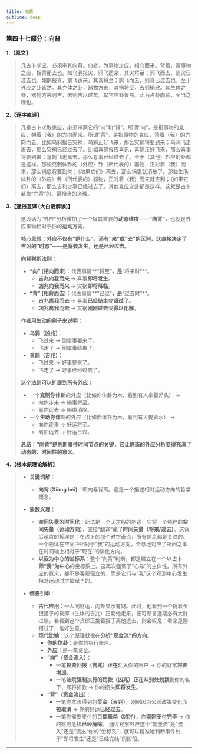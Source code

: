 ```yaml
---
title: 向背
outline: deep
---
```

  
### **第四十七部分：向背**

**1.【原文】**
> 凡占卜求应，必须审其向背。向者，为事物之应，相向而来。背着，谓事物之应，相背而去也。如乌鸦报灾，鸦飞适来，其灾将至；鸦飞而去，则灾已过去也。如鹊报喜，鹊飞适来，其喜将至；鹊飞而去，则喜已过去也。至于外应之卦皆然。其克体之卦，器物方来，其祸将至，去则祸散。其生体之卦，器物方来则吉，去则吉以过矣。其它应卦皆然。此为占卦向背，至当之理也。

**2.【逐字直译】**
> 凡是占卜求取克应，必须审察它的“向”和“背”。所谓“向”，是指事物的克应，朝着（我）的方向而来。所谓“背”，是指事物的克应，背着（我）的方向而去。比如乌鸦报告灾祸，乌鸦正好飞来，那么灾祸将要到来；乌鸦飞走离去，那么灾祸已经过去了。比如喜鹊报告喜讯，喜鹊正好飞来，那么喜事将要到来；喜鹊飞走离去，那么喜事已经过去了。至于（其他）外应的卦都是这样。那些克制体卦的（外应）卦（所代表的）器物，正对着（我）而来，那么祸患将要到来；（如果它们）离去，那么祸患就消散了。那些生助体卦的（外应）卦（所代表的）器物，正对着（我）而来就吉利；（如果它们）离去，那么吉利之事已经过去了。其他克应之卦都是这样。这就是占卜卦象“向背”的，最恰当的道理。

**3.【通俗意译 (大白话解读)】**
> 这段话为“外应”分析增加了一个极其重要的**动态维度——“向背”**，也就是外应事物相对于你的**运动方向**。
> 
> **核心思想：外应不仅有“是什么”，还有“来”或“去”的区别，这直接决定了吉凶的“时态”——是将要发生，还是已经过去。**
> 
> **向背判断法则：**
> 
> *   **“向” (相向而来)**：代表事情**“将至”**，是**“将来时”**。
>     *   **吉兆向我而来** -> 喜事**即将发生**。
>     *   **凶兆向我而来** -> 灾祸**即将降临**。
> *   **“背” (相背而去)**：代表事情**“已过”**，是**“过去时”**。
>     *   **吉兆离我而去** -> 喜事**已经结束**或**错过了**。
>     *   **凶兆离我而去** -> 灾祸**刚刚过去**或**得以化解**。
> 
> **作者用生动的例子来说明：**
> 
> *   **乌鸦（凶兆）**：
>     *   飞过来 -> 倒霉事要来了。
>     *   飞走了 -> 倒霉事结束了。
> *   **喜鹊（吉兆）**：
>     *   飞过来 -> 好事要来了。
>     *   飞走了 -> 好事已经过去了。
> 
> **这个法则可以扩展到所有外应：**
> 
> *   一个**克制你体卦**的外应（比如你体卦为木，看到有人拿着斧头） ->
>     *   向你走来 -> 祸事将至。
>     *   离你远去 -> 祸患消除。
> *   一个**生助你体卦**的外应（比如你体卦为木，看到有人提着水） ->
>     *   向你走来 -> 好运将至。
>     *   离你远去 -> 好运已过。
> 
> **总结：“向背”是判断事件时间节点的关键，它让静态的外应分析变得充满了动态的、时间性的意义。**

**4.【根本原理论解析】**
> *   **关键词解**：
>     *   **向背 (Xiàng bèi)**：朝向与背离。这是一个描述相对运动方向的哲学概念。
> 
> *   **象数义理**：
>     *   **空间矢量的时间化**：此法是一个天才般的创造，它将一个纯粹的**空间矢量（运动方向）**，直接“翻译”成了**时间矢量（将来/过去）**。这背后蕴含的哲理是：在占卜的那个时空奇点，所有信息都是关联的。一个物体在空间中相对于“我”的运动方向，全息地对应了所问之事在时间轴上相对于“现在”的演化方向。
>     *   **以我为中心的坐标系**：整个“向背”判断，都是建立在一个以**占卜师“我”为中心**的坐标系上。这再次强调了“心易”的主体性。所有外应的意义，都不是客观孤立的，而是它们与“我”这个观测中心发生相对运动时才被赋予的。
> 
> *   **情景引申**：
>     *   **古代应用**：一人问财运，内卦显示有财。此时，他看到一个挑着金银担子的货郎（生体的吉兆）正朝他走来，便可断言近期必有大财进账。若看到这个货郎正挑着担子离他远去，则会叹息：看来是刚错过了一笔好生意。
>     *   **现代比喻**：这个原理就像在**分析“现金流”的方向**。
>         *   **你的体卦**：是你的银行账户。
>         *   **外应**：是一笔资金。
>         *   **“向”（资金流入）**：
>             *   一笔**投资回报（吉兆）**正在**汇入**你的账户 -> 你的财富**将要增加**。
>             *   一笔**法院强制执行的罚款（凶兆）**正在**从别处划拨**到你的名下，即将扣款 -> 你的损失**即将发生**。
>         *   **“背”（资金流出）**：
>             *   一笔你本该得到的**奖金（吉兆）**，刚刚因为公司政策变化而**被取消** -> 你的好运**已经过去**。
>             *   一笔你需要支付的**巨额账单（凶兆）**，你**刚刚支付完毕** -> 你的财务危机**已经解除**。
>             通过观察外应这个“能量流”是“流入”还是“流出”你的“坐标系”，就可以精准地判断事件处于“即将发生”还是“已经完结”的阶段。

---
